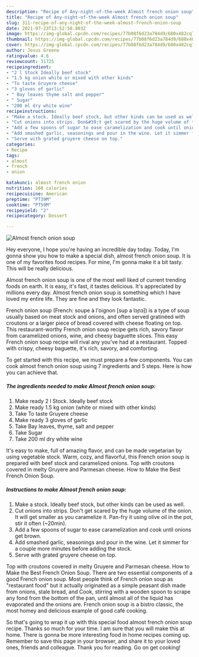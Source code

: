 ```yaml
---
description: "Recipe of Any-night-of-the-week Almost french onion soup"
title: "Recipe of Any-night-of-the-week Almost french onion soup"
slug: 311-recipe-of-any-night-of-the-week-almost-french-onion-soup
date: 2021-07-23T13:52:58.803Z
image: https://img-global.cpcdn.com/recipes/77b08f6d23a784d9/680x482cq70/almost-french-onion-soup-recipe-main-photo.jpg
thumbnail: https://img-global.cpcdn.com/recipes/77b08f6d23a784d9/680x482cq70/almost-french-onion-soup-recipe-main-photo.jpg
cover: https://img-global.cpcdn.com/recipes/77b08f6d23a784d9/680x482cq70/almost-french-onion-soup-recipe-main-photo.jpg
author: Jesus Greene
ratingvalue: 4.6
reviewcount: 31725
recipeingredient:
- "2 l Stock Ideally beef stock"
- "1.5 kg onion white or mixed with other kinds"
- "To taste Gruyere cheese"
- "3 gloves of garlic"
- " Bay leaves thyme salt and pepper"
- " Sugar"
- "200 ml dry white wine"
recipeinstructions:
- "Make a stock. Ideally beef stock, but other kinds can be used as well."
- "Cut onions into strips. Don&#39;t get scared by the huge volume of the onion. It will get smaller as you caramelize it. Pan-fry it using olive oil in the pot, stir it often (~20min)."
- "Add a few spoons of sugar to ease caramelization and cook until onions get brown."
- "Add smashed garlic, seasonings and pour in the wine. Let it simmer for a couple more minutes before adding the stock."
- "Serve with grated gruyere cheese on top."
categories:
- Recipe
tags:
- almost
- french
- onion

katakunci: almost french onion 
nutrition: 160 calories
recipecuisine: American
preptime: "PT39M"
cooktime: "PT59M"
recipeyield: "2"
recipecategory: Dessert

---
```



![Almost french onion soup](https://img-global.cpcdn.com/recipes/77b08f6d23a784d9/680x482cq70/almost-french-onion-soup-recipe-main-photo.jpg)

Hey everyone, I hope you're having an incredible day today. Today, I'm gonna show you how to make a special dish, almost french onion soup. It is one of my favorites food recipes. For mine, I'm gonna make it a bit tasty. This will be really delicious.

Almost french onion soup is one of the most well liked of current trending foods on earth. It is easy, it's fast, it tastes delicious. It's appreciated by millions every day. Almost french onion soup is something which I have loved my entire life. They are fine and they look fantastic.

French onion soup (French: soupe à l&#39;oignon [sup a lɔɲɔ]) is a type of soup usually based on meat stock and onions, and often served gratinéed with croutons or a larger piece of bread covered with cheese floating on top. This restaurant-worthy French onion soup recipe gets rich, savory flavor from caramelized onions, wine, and cheesy baguette slices. This easy French onion soup recipe will rival any you&#39;ve had at a restaurant. Topped with crispy, cheesy baguette, it&#39;s rich, savory, and comforting.


To get started with this recipe, we must prepare a few components. You can cook almost french onion soup using 7 ingredients and 5 steps. Here is how you can achieve that.

<!--inarticleads1-->

##### The ingredients needed to make Almost french onion soup:

1. Make ready 2 l Stock. Ideally beef stock
1. Make ready 1.5 kg onion (white or mixed with other kinds)
1. Take To taste Gruyere cheese
1. Make ready 3 gloves of garlic
1. Take  Bay leaves, thyme, salt and pepper
1. Take  Sugar
1. Take 200 ml dry white wine


It&#39;s easy to make, full of amazing flavor, and can be made vegetarian by using vegetable stock. Warm, cozy, and flavorful, this French onion soup is prepared with beef stock and caramelized onions. Top with croutons covered in melty Gruyere and Parmesan cheese. How to Make the Best French Onion Soup. 

<!--inarticleads2-->

##### Instructions to make Almost french onion soup:

1. Make a stock. Ideally beef stock, but other kinds can be used as well.
1. Cut onions into strips. Don&#39;t get scared by the huge volume of the onion. It will get smaller as you caramelize it. Pan-fry it using olive oil in the pot, stir it often (~20min).
1. Add a few spoons of sugar to ease caramelization and cook until onions get brown.
1. Add smashed garlic, seasonings and pour in the wine. Let it simmer for a couple more minutes before adding the stock.
1. Serve with grated gruyere cheese on top.


Top with croutons covered in melty Gruyere and Parmesan cheese. How to Make the Best French Onion Soup. There are two essential components of a good French onion soup. Most people think of French onion soup as &#34;restaurant food&#34; but it actually originated as a simple peasant dish made from onions, stale bread, and Cook, stirring with a wooden spoon to scrape any fond from the bottom of the pan, until almost all of the liquid has evaporated and the onions are. French onion soup is a bistro classic, the most homey and delicious example of good café cooking. 

So that's going to wrap it up with this special food almost french onion soup recipe. Thanks so much for your time. I am sure that you will make this at home. There is gonna be more interesting food in home recipes coming up. Remember to save this page in your browser, and share it to your loved ones, friends and colleague. Thank you for reading. Go on get cooking!
